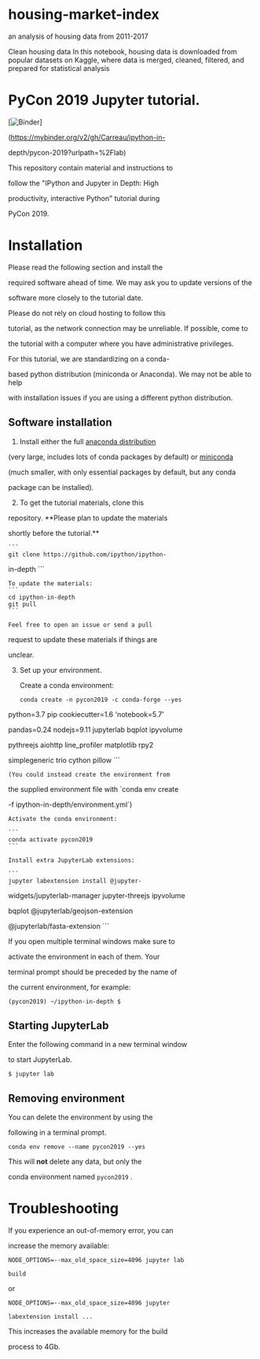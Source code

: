 # housing-market-index
an analysis of housing data from 2011-2017


Clean housing data
In this notebook, housing data is downloaded from popular datasets on Kaggle, where data is merged, cleaned, filtered, and prepared for statistical analysis


# PyCon 2019 Jupyter tutorial.

[![Binder](https://mybinder.org/badge_logo.svg)]

(https://mybinder.org/v2/gh/Carreau/ipython-in-

depth/pycon-2019?urlpath=%2Flab)

This repository contain material and instructions to 

follow the "IPython and Jupyter in Depth: High 

productivity, interactive Python" tutorial during 

PyCon 2019.

# Installation

Please read the following section and install the 

required software ahead of
time. We may ask you to update versions of the 

software more closely to the
tutorial date.

Please do not rely on cloud hosting to follow this 

tutorial, as the network
connection may be unreliable. If possible, come to 

the tutorial with a computer
where you have administrative privileges.

For this tutorial, we are standardizing on a conda-

based python distribution
(miniconda or Anaconda). We may not be able to help 

with installation issues if
you are using a different python distribution.

## Software installation

1. Install either the full [anaconda
   distribution](https://www.anaconda.com/download/) 

(very large, includes lots
   of conda packages by default) or
   [miniconda](https://conda.io/miniconda.html) 

(much smaller, with only
   essential packages by default, but any conda 

package can be installed).

2. To get the tutorial materials, clone this 

repository. **Please plan to update the materials 

shortly before the tutorial.**

    ```
    git clone https://github.com/ipython/ipython-

in-depth
    ```

    To update the materials:
    ```
    cd ipython-in-depth
    git pull
    ```

    Feel free to open an issue or send a pull 

request to update these materials if things are 

unclear.

3. Set up your environment.

    Create a conda environment:

    ```
    conda create -n pycon2019 -c conda-forge --yes 

python=3.7 pip cookiecutter=1.6 'notebook=5.7' 

pandas=0.24 nodejs=9.11 jupyterlab bqplot ipyvolume 

pythreejs aiohttp line_profiler matplotlib rpy2 

simplegeneric trio cython pillow
    ```

    (You could instead create the environment from 

the supplied environment file with `conda env create 

-f ipython-in-depth/environment.yml`)

    Activate the conda environment:

    ```
    conda activate pycon2019
    ```

    Install extra JupyterLab extensions:

    ```
    jupyter labextension install @jupyter-

widgets/jupyterlab-manager jupyter-threejs ipyvolume 

bqplot @jupyterlab/geojson-extension 

@jupyterlab/fasta-extension
    ```

If you open multiple terminal windows make sure to 

activate the environment in each of them. Your 

terminal prompt should be preceded by the name of 

the current environment, for example:
```
(pycon2019) ~/ipython-in-depth $
```


## Starting JupyterLab

Enter the following command in a new terminal window 

to start JupyterLab.

```
$ jupyter lab
```

## Removing environment

You can delete the environment by using the 

following in a terminal prompt.

```
conda env remove --name pycon2019 --yes
```

This will **not** delete any data, but only the 

conda environment named `pycon2019` .

# Troubleshooting

If you experience an out-of-memory error, you can 

increase the memory available:
```
NODE_OPTIONS=--max_old_space_size=4096 jupyter lab 

build
```
or
```
NODE_OPTIONS=--max_old_space_size=4096 jupyter 

labextension install ...
```
This increases the available memory for the build 

process to 4Gb.
